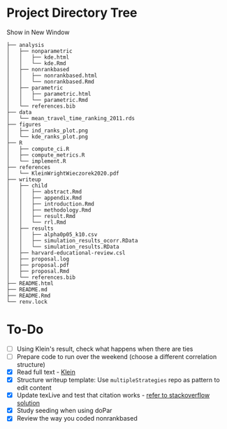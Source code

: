 # Project Directory Tree

Show in New Window

    ├── analysis
    │   ├── nonparametric
    │   │   ├── kde.html
    │   │   └── kde.Rmd
    │   ├── nonrankbased
    │   │   ├── nonrankbased.html
    │   │   └── nonrankbased.Rmd
    │   ├── parametric
    │   │   ├── parametric.html
    │   │   └── parametric.Rmd
    │   └── references.bib
    ├── data
    │   └── mean_travel_time_ranking_2011.rds
    ├── figures
    │   ├── ind_ranks_plot.png
    │   └── kde_ranks_plot.png
    ├── R
    │   ├── compute_ci.R
    │   ├── compute_metrics.R
    │   └── implement.R
    ├── references
    │   └── KleinWrightWieczorek2020.pdf
    ├── writeup
    │   ├── child
    │   │   ├── abstract.Rmd
    │   │   ├── appendix.Rmd
    │   │   ├── introduction.Rmd
    │   │   ├── methodology.Rmd
    │   │   ├── result.Rmd
    │   │   └── rrl.Rmd
    │   ├── results
    │   │   ├── alpha0p05_k10.csv
    │   │   ├── simulation_results_ocorr.RData
    │   │   └── simulation_results.RData
    │   ├── harvard-educational-review.csl
    │   ├── proposal.log
    │   ├── proposal.pdf
    │   ├── proposal.Rmd
    │   └── references.bib
    ├── README.html
    ├── README.md
    ├── README.Rmd
    └── renv.lock
    
  
# To-Do

- [ ] Using Klein's result, check what happens when there are ties
- [ ] Prepare code to run over the weekend (choose a different correlation structure)
- [x] Read full text - [Klein](https://github.com/ShaineRosewel/kde-ranking/tree/master/references)
- [x] Structure writeup template: Use `multipleStrategies` repo as pattern to edit content
- [x] Update texLive and test that citation works - [refer to stackoverflow solution](https://stackoverflow.com/questions/79087384/pandoc-rstudio-failing-simple-rmarkdown-document-with-undefined-control-sequenc?noredirect=1#comment139455462_79087384)
- [x] Study seeding when using doPar
- [x] Review the way you coded nonrankbased
